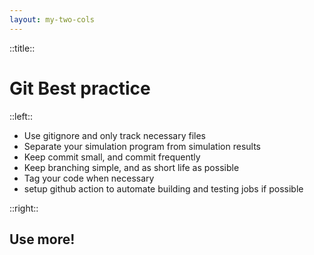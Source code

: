 ```yaml
---
layout: my-two-cols
---
```


::title::
# Git Best practice 

::left::

- Use gitignore and only track necessary files
- Separate your simulation program from simulation results
- Keep commit small, and commit frequently
- Keep branching simple, and as short life as possible
- Tag your code when necessary
- setup github action to automate building and testing jobs if possible

::right::
<div class="left-1/3 absolute top-1/2">

## Use more! 

</div>